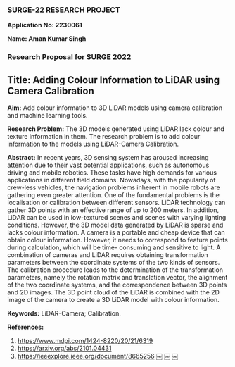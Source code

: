### SURGE-22 RESEARCH PROJECT

**Application No: 2230061**

**Name: Aman Kumar Singh**

### Research Proposal for SURGE 2022 

## **Title:** Adding Colour Information to LiDAR using Camera Calibration 

**Aim:** 
Add colour information to 3D LiDAR models using camera calibration and machine learning tools. 

**Research Problem:**
The 3D models generated using LiDAR lack colour and texture information in them. The research problem is to add colour information to the models using LiDAR-Camera Calibration. 

**Abstract:** 
In recent years, 3D sensing system has aroused increasing attention due to their vast potential applications, such as autonomous driving and mobile robotics. These tasks have high demands for various applications in different field domains. Nowadays, with the popularity of crew-less vehicles, the navigation problems inherent in mobile robots are gathering even greater attention. One of the fundamental problems is the localisation or calibration between different sensors. 
LiDAR technology can gather 3D points with an effective range of up to 200 meters. In addition, LiDAR can be used in low-textured scenes and scenes with varying lighting conditions. However, the 3D model data generated by LiDAR is sparse and lacks colour information. A camera is a portable and cheap device that can obtain colour information. However, it needs to correspond to feature points during calculation, which will be time- consuming and sensitive to light. A combination of cameras and LiDAR requires obtaining transformation parameters between the coordinate systems of the two kinds of sensors. The calibration procedure leads to the determination of the transformation parameters, namely the rotation matrix and translation vector, the alignment of the two coordinate systems, and the correspondence between 3D points and 2D images. The 3D point cloud of the LiDAR is combined with the 2D image of the camera to create a 3D LiDAR model with colour information. 

**Keywords:**
LiDAR-Camera; Calibration. 

**References:**
1. https://www.mdpi.com/1424-8220/20/21/6319 
2. https://arxiv.org/abs/2101.04431
3. https://ieeexplore.ieee.org/document/8665256 
￼ ￼ ￼ 


